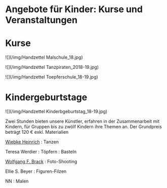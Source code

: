 # Angebote für Kinder: Kurse und Veranstaltungen




# Kurse 

![](/img/Handzettel Malschule_18.jpg)

![](/img/Handzettel Tanzpiraten_2018-19.jpg)

![](/img/Handzettel Toepferschule_18-19.jpg)




# Kindergeburtstage

![](/img/Handzettel Kinderbgeburtstag_18-19.jpg)

Zwei Stunden bieten unsere Künstler, erfahren in der Zusammenarbeit mit
Kindern, für Gruppen bis zu zwölf Kindern ihre Themen an.
Der Grundpreis beträgt 120 € exkl. Materialien

[Wiebke Heinrich](http://www.juneejah.de)
:   Tanzen

Teresa Werdier
:   Töpfern
:   Basteln

[Wolfgang F. Brack](http://www.wfb-foto.de)
:   Foto-Shooting

Ellie S. Beyer
:   Figuren-Filzen

NN
:   Malen 

